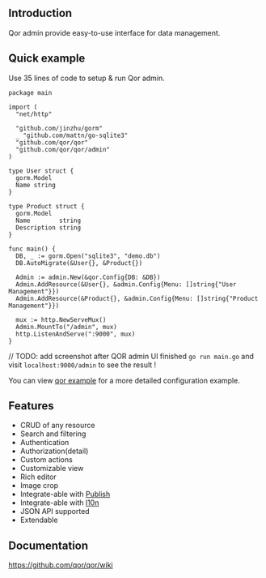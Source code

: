 ## Introduction

Qor admin provide easy-to-use interface for data management.

## Quick example

Use 35 lines of code to setup & run Qor admin.

    package main

    import (
      "net/http"

      "github.com/jinzhu/gorm"
      _ "github.com/mattn/go-sqlite3"
      "github.com/qor/qor"
      "github.com/qor/qor/admin"
    )

    type User struct {
      gorm.Model
      Name string
    }

    type Product struct {
      gorm.Model
      Name        string
      Description string
    }

    func main() {
      DB, _ := gorm.Open("sqlite3", "demo.db")
      DB.AutoMigrate(&User{}, &Product{})

      Admin := admin.New(&qor.Config{DB: &DB})
      Admin.AddResource(&User{}, &admin.Config{Menu: []string{"User Management"}})
      Admin.AddResource(&Product{}, &admin.Config{Menu: []string{"Product Management"}})

      mux := http.NewServeMux()
      Admin.MountTo("/admin", mux)
      http.ListenAndServe(":9000", mux)
    }

// TODO: add screenshot after QOR admin UI finished
`go run main.go` and visit `localhost:9000/admin` to see the result !

You can view [qor example](https://github.com/qor/qor/tree/master/example) for a more detailed configuration example.

## Features

- CRUD of any resource
- Search and filtering
- Authentication
- Authorization(detail)
- Custom actions
- Customizable view
- Rich editor
- Image crop
- Integrate-able with [Publish](https://github.com/qor/qor/tree/master/publish)
- Integrate-able with [l10n](https://github.com/qor/qor/tree/master/l10n)
- JSON API supported
- Extendable

## Documentation

https://github.com/qor/qor/wiki
